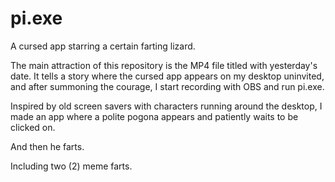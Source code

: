 # pi.exe
A cursed app starring a certain farting lizard.

The main attraction of this repository is the MP4 file titled with yesterday's date.  It tells a story where the cursed app appears on my desktop uninvited, and after summoning the courage, I start recording with OBS and run pi.exe.

Inspired by old screen savers with characters running around the desktop, I made an app where a polite pogona appears and patiently waits to be clicked on.

And then he farts.

Including two (2) meme farts.

